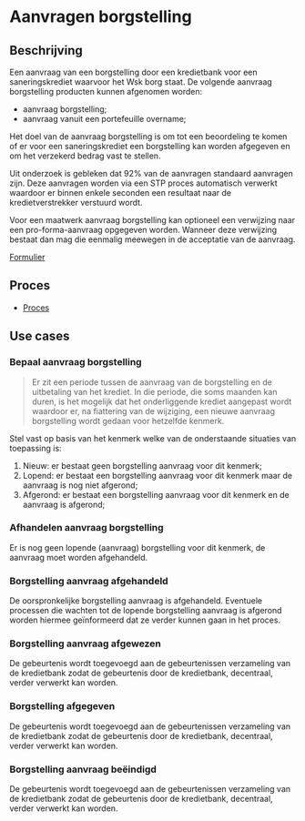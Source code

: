 # Aanvragen borgstelling

## Beschrijving

Een aanvraag van een borgstelling door een kredietbank voor een saneringskrediet waarvoor het Wsk borg staat. De volgende aanvraag borgstelling producten kunnen afgenomen worden:

* aanvraag borgstelling;
* aanvraag vanuit een portefeuille overname;

Het doel van de aanvraag borgstelling is om tot een beoordeling te komen of er voor een saneringskrediet een borgstelling kan worden afgegeven en om het verzekerd bedrag vast te stellen.

Uit onderzoek is gebleken dat 92% van de aanvragen standaard aanvragen zijn. Deze aanvragen worden via een STP proces automatisch verwerkt waardoor er binnen enkele seconden een resultaat naar de kredietverstrekker verstuurd wordt.

Voor een maatwerk aanvraag borgstelling kan optioneel een verwijzing naar een pro-forma-aanvraag opgegeven worden. Wanneer deze verwijzing bestaat dan mag die eenmalig meewegen in de acceptatie van de aanvraag.

<!-- einde -->

[Formulier](product.user-task.yml)

## Proces

* [Proces](proces.bpmn)
 
## Use cases

### Bepaal aanvraag borgstelling

> Er zit een periode tussen de aanvraag van de borgstelling en de uitbetaling van het krediet. In die periode, die soms maanden kan duren, is het mogelijk dat het onderliggende krediet aangepast wordt waardoor er, na fiattering van de wijziging, een nieuwe aanvraag borgstelling wordt gedaan voor hetzelfde kenmerk.

Stel vast op basis van het kenmerk welke van de onderstaande situaties van toepassing is:

1. Nieuw: er bestaat geen borgstelling aanvraag voor dit kenmerk;
2. Lopend: er bestaat een borgstelling aanvraag voor dit kenmerk maar de aanvraag is nog niet afgerond;
3. Afgerond: er bestaat een borgstelling aanvraag voor dit kenmerk en de aanvraag is afgerond;

### Afhandelen aanvraag borgstelling

Er is nog geen lopende (aanvraag) borgstelling voor dit kenmerk, de aanvraag moet worden afgehandeld.

### Borgstelling aanvraag afgehandeld

De oorspronkelijke borgstelling aanvraag is afgehandeld. Eventuele processen die wachten tot de lopende borgstelling aanvraag is afgerond worden hiermee geïnformeerd dat ze verder kunnen gaan in het proces.

### Borgstelling aanvraag afgewezen

De gebeurtenis wordt toegevoegd aan de gebeurtenissen verzameling van de kredietbank zodat de gebeurtenis door de kredietbank, decentraal, verder verwerkt kan worden. 

### Borgstelling afgegeven

De gebeurtenis wordt toegevoegd aan de gebeurtenissen verzameling van de kredietbank zodat de gebeurtenis door de kredietbank, decentraal, verder verwerkt kan worden. 

### Borgstelling aanvraag beëindigd

De gebeurtenis wordt toegevoegd aan de gebeurtenissen verzameling van de kredietbank zodat de gebeurtenis door de kredietbank, decentraal, verder verwerkt kan worden.
